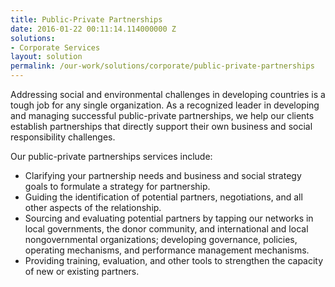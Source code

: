 ```yaml
---
title: Public-Private Partnerships
date: 2016-01-22 00:11:14.114000000 Z
solutions:
- Corporate Services
layout: solution
permalink: /our-work/solutions/corporate/public-private-partnerships
---
```


Addressing social and environmental challenges in developing countries is a tough job for any single organization. As a recognized leader in developing and managing successful public-private partnerships, we help our clients establish partnerships that directly support their own business and social responsibility challenges.

Our public-private partnerships services include:

* Clarifying your partnership needs and business and social strategy goals to formulate a strategy for partnership.
* Guiding the identification of potential partners, negotiations, and all other aspects of the relationship.
* Sourcing and evaluating potential partners by tapping our networks in local governments, the donor community, and international and local nongovernmental organizations; developing governance, policies, operating mechanisms, and performance management mechanisms.
* Providing training, evaluation, and other tools to strengthen the capacity of new or existing partners.
